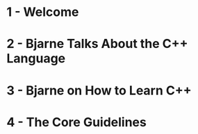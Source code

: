 # 1 - Welcome


# 2 - Bjarne Talks About the C++ Language


# 3 - Bjarne on How to Learn C++


# 4 - The Core Guidelines

